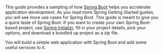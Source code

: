 This guide provides a sampling of how [Spring Boot](https://github.com/spring-projects/spring-boot) helps you accelerate application development. As you read more Spring Getting Started guides, you will see more use cases for Spring Boot. This guide is meant to give you a quick taste of Spring Boot. If you want to create your own Spring Boot-based project, use [Spring Initializr](https://start.spring.io/), fill in your project details, pick your options, and download a bundled up project as a zip file.

You will build a simple web application with Spring Boot and add some useful services to it.
